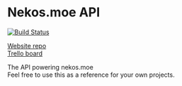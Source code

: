 # Nekos.moe API

[![Build Status](https://travis-ci.com/Nekos-moe/api.svg?branch=master)](https://travis-ci.com/Nekos-moe/api)

[Website repo](https://github.com/Nekos-moe/website)  
[Trello board](https://trello.com/b/R14Gr3ae/catgirls-website)

The API powering nekos.moe  
Feel free to use this as a reference for your own projects.
